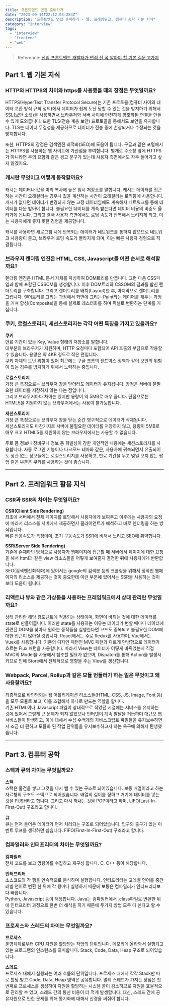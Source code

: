 ```yaml
---
title: 프론트엔드 면접 준비하기
date: "2023-09-14T22:12:03.284Z"
description: "프론트엔드 면접 준비하기 - 웹, 프레임워크, 컴퓨터 공학 기본 지식"
category: "interview"
tags:
  - "interview"
  - "frontend"
  - "web"
---
```


> Reference: [신입 프론트엔드 개발자가 면접 전 꼭 알아야 할 기본 질문 11가지](https://zero-base.co.kr/event/media_FE_school_qna)


## Part 1. 웹 기본 지식

### HTTP와 HTTPS의 차이와 https를 사용했을 때의 장점은 무엇일까요?

HTTPS(HyperText Transfer Protocol Secure)는 기존 프로토콜(컴퓨터 사이의 데이터 교환 방식 규칙 정의)에서 데이터가 쉽게 도난 당할 수 있는 것을 
방지하기 위해서 SSL(보안 소켓)을 사용하면서 브라우저와 서버 사이에 안전하게 암호화된 연결을 만들 수 있게 도와줍니다. 
또한 TLS(전송 계층 보안) 프로토콜을 통해서도 보안을 유지합니다. 
TLS는 데이터 무결성을 제공하므로 데이터가 전송 중에 손상되거나 수정되는 것을 방지합니다.

또한, HTTPS의 장점은 검색엔진 최적화(SEO)에 도움이 됩니다. 구글과 같은 포털에서는 HTTPS를 사용하는 웹 사이트에 가산점을 부여합니다. 
별개로 주소창 옆에 HTTPS가 아니라면 주의 요함과 같은 경고 문구가 있는데 사용자 측면에서도 자주 들어가고 싶지 않겠지요.

### 캐시란 무엇이고 어떻게 동작할까요?

캐시는 데이터나 값을 미리 복사해 높은 임시 저장소를 말합니다. 캐시는 데이터를 접근하는 시간이 오래걸리는 경우나 값을 계산하는 시간이 오래걸리는 로직등에 사용합니다.
캐시가 없다면 데이터가 변경되지 않는 고정 데이터임에도 계속해서 네트워크를 통해 데이터를 다운 받아야 합니다. 불필요한 데이터를 계속 받는다면 데이터 비용의 비중도 올라가게 됩니다.
그리고 결국 사용자 측면에서도 로딩 속도가 반복해서 느려지게 되고, 이는 사용자에게 좋지 못한 경험을 제공합니다. 

캐시를 사용하면 새로고침 시에 반복되는 데이터가 네트워크를 통하지 않으므로 네트워크 사용량이 줄고, 브라우저 로딩 속도가 빨라지게 되며, 이는 빠른 사용자 경험으로 직결됩니다. 

### 브라우저 렌더링 엔진은 HTML, CSS, Javascript를 어떤 순서로 해석할까요?

렌더링 엔진은 HTML 문서 자체를 파싱하여 DOM트리를 만듭니다. 그런 다음 CSS파일과 함께 포함된 CSSOM을 생성합니다. 이후 DOM트리와 CSSOM의 결과를 합친 렌더트리를 구축합니다.
그리고 렌더트리를 배치(Layout)한 후, 마지막으로 렌더트리를 그립니다. 렌더트리를 그리는 과정에서 화면에 그리는 Paint라는 레이어를 채우는 과정을 거쳐 합성(Composite)을 통해 실제로 레스터화를 하며 픽셀로 변환하는 단계를 거칩니다.

### 쿠키, 로컬스토리지, 세션스토리지는 각각 어떤 특징을 가지고 있을까요?

**쿠키**<br/>
만료 기간이 있는 Key, Value 형태의 저장소를 말합니다.<br/>
대부분의 브라우저가 지원하며, HTTP 요청마다 포함되어 API 호출의 부담으로 작용할 수 있습니다. 용량은 약 4KB 정도로 작은 편입니다.<br/>
쿠키 자체의 도난 위험이 있어 최근에는 구글 크롬의 샌드박스 정책과 같이 보안의 위험이 있는 경우를 방지하기 위해서 노력하는 중입니다.

**로컬스토리지**<br/>
가장 큰 특징으로는 브라우저 창을 닫더라도 데이터가 유지됩니다. 장점은 서버에 불필요한 데이터를 저장하지 않는 다는 점입니다.<br/>
그리고 브라우저마다 차이는 있지만 용량이 약 5MB로 매우 큽니다. 단점으로는 HTML5을 지원하지 않는 브라우저에서는 사용이 불가능합니다.

**세션스토리지**<br/>
가장 큰 특징으로는 브라우저 창을 닫는 순간 영구적으로 데이터가 삭제됩니다. <br/>
세션스토리지도 마찬가지로 서버에 불필요한 데이터를 저장하지 않고, 용량이 5MB로 매우 크고 HTML5를 지원하지 않는 브라우저에서는 사용할 수 없습니다.

주로 폼 정보나 장바구니 정보 등 휘발성이 강한 개인적인 내용에는 세션스토리지를 사용합니다. 자동 로그인 기능이나 다크모드 테마와 같은, 사용자에 귀속되면서 유출되어도 상관 없는 정보들에는 
로컬스토리지를 사용하고, 만료 기간을 두고 몇일 보지 않는 팝업 같은 부분은 쿠키를 사용하는 것이 좋습니다.

---

## Part 2. 프레임워크 활용 지식

### CSR과 SSR의 차이는 무엇일까요?

**CSR(Client Side Rendering)**<br/>
최초에 서버에서 전체 페이지를 로딩해서 사용자에게 보여주고 이후에는 사용자의 요청에 따라서 리소스를 서버에서 제공하면서 클라이언트가 해석하고 바로 렌더링을 하는 방식입니다.<br/>
빠른 반응속도가 특징이며, 초기 구동속도가 SSR에 비해서 느리고 SEO에 취약합니다.

**SSR(Server Side Rendering)**<br/>
기존에 존재하던 방식으로 사용자가 웹페이지에 접근할 때 서버에서 페이지에 대한 요청을 해서 html과 같은 view 리소스들을 어떻게 보여줄지 결정한 뒤에 사용자에게 반환합니다.<br/>
SEO(검색엔진최적화)에 있어서는 google의 검색봇 등의 크롤링을 위해서 정적인 웹페이지의 리소스를 제공하는 것이 중요한데 이런 부분에 있어서는 SSR을 사용하는 것이 보다 도움이 됩니다. 

### 리액트나 뷰와 같은 가상돔을 사용하는 프레임워크에서 상태 관리란 무엇일까요?

상태 관리란 해당 컴포넌트에 적용되는 상태이며, 화면이 바뀌는 것에 대한 데이터를 state로 만들어줍니다. 이러한 state를 사용하는 이유는 데이터가 변할 때마다 데이터에 관련된 DOM을 찾아서 원하는 동작들을 실행한다면 코드도 중복되고 불필요한 DOM에 대한 접근이 많아질 것입니다.
React에서는 주로 Redux를 사용하며, Vue에서는 Vuex를 사용합니다. 기존의 디자인 패턴인 MVC 패턴과 다르게 단방향으로 데이터가 흐르는 Flux 패턴을 사용합니다. 
따라서 View는 데이터가 어떻게 바뀌었는지 직접 MVC의 Model을 사용해서 참조할 필요가 없으며, Dispatch를 통해 Action을 발생시키므로 인해 Store에서 전체적으로 영향을 주는 View를 갱신합니다.


### Webpack, Parcel, Rollup과 같은 모듈 번들러가 하는 일은 무엇이고 왜 사용할까요?

최종적으로 바인딩되는 웹 어플리케이션 리소스들(HTML, CSS, JS, Image, Font 등)을 모두 모듈로 보고, 이를 조합해서 하나로 만드는 역할을 합니다.<br/>
기존 HTML이나 Javascript 파일이 상대적으로 작았던 시절에는 서비스를 유지하는 것에 있어서 그렇게 큰 문제가 되지 않았으나 인터넷이 계속 발달을 거듭하며 대규모 웹 서비스들이 탄생하고, 
이에 대해서 수십 수백개의 자바스크립트 파일들을 유지보수하면서 조금 더 편하고 모듈화 된 작업 단위들을 유지보수하고자 하는 욕구에 의해서 탄생했습니다.

---

## Part 3. 컴퓨터 공학

### 스택과 큐의 차이는 무엇일까요?

**스택**<br/>
스택은 물건을 쌓고 그것을 다시 뺄 수 있는 구조로 되어있습니다. 보통 배열이라고 하는 자료형의 구조도 스택으로 되어있습니다. 배열의 길이를 정하고 거기에 데이터를 넣는 것을 PUSH라고 합니다.
그리고 다시 꺼내는 것을 POP이라고 하며, LIFO(Last-In-First-Out) 구조라고 합니다.

**큐**<br/>
큐는 먼저 들어온 데이터가 먼저 처리되는 구조로 되어있습니다. 입구와 출구가 있는 이벤트 루프를 생각하면 쉽습니다. FIFO(First-In-First-Out) 구조라고 합니다.

### 컴파일러와 인터프리터의 차이는 무엇일까요?

**컴파일러**<br/>
전체 코드를 보고 명령어를 수집하고 재구성 합니다. C, C++ 등이 해당합니다.

**인터프리터**<br/>
소스코드의 각 행을 연속적으로 분석하며 실행합니다. 인터프리터는 고레벨 언어를 중간 레벨 언어로 변환 한 뒤에 각 행마다 실행하기 때문에 보통은 컴파일러가 인터프리터보다 빠릅니다.<br/>
Python, Javascript 등이 해당합니다. Java는 컴파일러에서 .class파일로 변환한 뒤에 인터프리터 과정으로 한번 더 해석을 하기 때문에 두가지 방법 모두 다 쓴다고 할 수 있습니다.

### 프로세스와 스레드의 차이는 무엇일까요?

**프로세스**<br/>
운영체제로부터 CPU 자원을 할당받는 작업의 단위입니다. 메모리에 올라와서 실행되고 있는 프로그램의 인스턴스를 의미합니다. Stack, Code, Data, Heap 구조로 되어있습니다.

**스레드**<br/>
프로세스 내에서 실행되는 여러 흐름의 단위입니다. 프로세스 내에서 각각 Stack만 따로 할당 받고 Code, Data, Heap 영역은 공유합니다. 
멀티 스레드가 가지는 장점은 첫 번째로 프로세스를 생성하여 자원을 할당하는 시스템 콜이 감소하므로 자원을 효율적으로 관리할 수 있고, 스레드 간의 통신 비용이 더 적게 발생합니다.
대신, 스레드 간에 공유자원으로 인한 문제를 위해 동기화에 대해서 신경을 써줘야 합니다.



